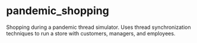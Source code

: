 # pandemic_shopping
Shopping during a pandemic thread simulator. Uses thread synchronization techniques to run a store with customers, managers, and employees. 
